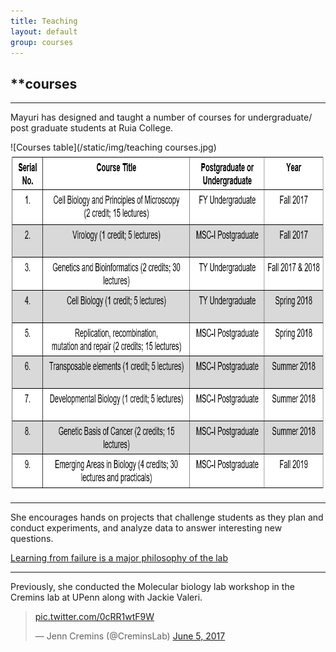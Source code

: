 ```yaml
---
title: Teaching 
layout: default
group: courses
---
```


## **courses

<hr>

Mayuri has designed and taught a number of courses for undergraduate/ post graduate students at Ruia College. 

![Courses table](/static/img/teaching courses.jpg)<br>
<img src="/static/img/teaching courses.jpg" alt="List of Courses" style="width:825px;height:543px;">

<hr>

She encourages hands on projects that challenge students as they plan and conduct experiments, and analyze data to answer interesting new questions.

[Learning from failure is a major philosophy of the lab](https://indiabioscience.org/columns/journey-of-a-yi/fail-faster-fail-better)

<hr>

Previously, she conducted the Molecular biology lab workshop in the Cremins lab at UPenn along with Jackie Valeri.
<blockquote class="twitter-tweet"><p lang="und" dir="ltr"> <a href="https://t.co/0cRR1wtF9W">pic.twitter.com/0cRR1wtF9W</a></p>&mdash; Jenn Cremins (@CreminsLab) <a href="https://twitter.com/CreminsLab/status/871833269276463104?ref_src=twsrc%5Etfw">June 5, 2017</a></blockquote> <script async src="https://platform.twitter.com/widgets.js" charset="utf-8"></script>


